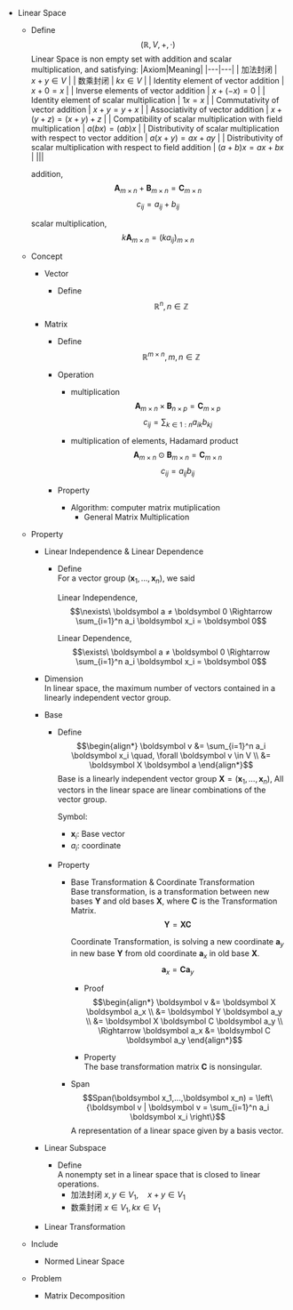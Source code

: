 * Linear Space
  - Define  
    $$(\mathbb R, V, +, \cdot)  \tag{Linear Space}$$ 
    Linear Space is non empty set with addition and scalar multiplication, and satisfying:
    |Axiom|Meaning|
    |---|---|
    | 加法封闭 | $x+y \in V$ |
    | 数乘封闭 | $k x \in V$ |
    | Identity element of vector addition | $x+0=x$ |
    | Inverse elements of vector addition | $x+(-x) = 0$ |
    | Identity element of scalar multiplication | $1x = x$ |
    | Commutativity of vector addition | $x+y = y+x$ |
    | Associativity of vector addition | $x+(y+z) = (x+y) +z$ |
    | Compatibility of scalar multiplication with field multiplication | $a(bx) = (a b)x$ |
    | Distributivity of scalar multiplication with respect to vector addition | $a(x+y) = a x + a y$ |
    | Distributivity of scalar multiplication with respect to field addition | $(a+b)x = ax+bx$ |
    |||

    addition,
    $$\boldsymbol A_{m \times n} + \boldsymbol B_{m \times n} = \boldsymbol C_{m \times n}  \tag{addition}$$
    $$c_{ij} = a_{ij} + b_{ij}$$

    scalar multiplication,
    $$k \boldsymbol A_{m \times n} = (k a_{ij})_{m \times n}  \tag{scalar multiplication}$$

  - Concept
    * Vector
      - Define
        $$\mathbb R^{n}, n \in \mathbb Z$$

    * Matrix 
      - Define
        $$\mathbb R^{m \times n}, m, n \in \mathbb Z$$
        
      - Operation
        - multiplication
          $$\boldsymbol A_{m \times n} \times \boldsymbol B_{n \times p} = \boldsymbol C_{m \times p}$$
          $$c_{ij} = \sum_{k \in 1:n} a_{ik} b_{kj}$$

        - multiplication of elements, Hadamard product
          $$\boldsymbol A_{m \times n} \odot \boldsymbol B_{m \times n} = \boldsymbol C_{m \times n}$$
          $$c_{ij} = a_{ij} b_{ij}$$

      - Property

        - Algorithm: computer matrix mutiplication
          * General Matrix Multiplication

  - Property
    * Linear Independence & Linear Dependence
      - Define  
        For a vector group $(\boldsymbol x_1, ... , \boldsymbol x_n)$, we said  

        Linear Independence,
        $$\nexists\ \boldsymbol a ≠ \boldsymbol 0 \Rightarrow \sum_{i=1}^n a_i \boldsymbol x_i = \boldsymbol 0$$ 

        Linear Dependence,
        $$\exists\ \boldsymbol a ≠ \boldsymbol 0 \Rightarrow \sum_{i=1}^n a_i \boldsymbol x_i = \boldsymbol 0$$ 

    - Dimension  
      In linear space, the maximum number of vectors contained in a linearly independent vector group.

    * Base 
      - Define
        $$\begin{align*}
          \boldsymbol v 
          &= \sum_{i=1}^n a_i \boldsymbol x_i \quad, \forall \boldsymbol v \in V  \\
          &= \boldsymbol X \boldsymbol a
        \end{align*}$$
        Base is a linearly independent vector group $\boldsymbol X = (\boldsymbol x_1, ... , \boldsymbol x_n)$, All vectors in the linear space are linear combinations of the vector group.

        Symbol:
        - $\boldsymbol x_i$: Base vector
        - $a_i$: coordinate

      - Property 
        - Base Transformation & Coordinate Transformation  
          Base transformation, is a transformation between new bases $\boldsymbol Y$ and old bases $\boldsymbol X$, where $\boldsymbol C$ is the Transformation Matrix.
          $$\boldsymbol Y = \boldsymbol X \boldsymbol C$$
          
          Coordinate Transformation, is solving a new coordinate $\boldsymbol a_y$ in new base $\boldsymbol Y$ from old coordinate $\boldsymbol a_x$ in old base $\boldsymbol X$.
          $$\boldsymbol a_x = \boldsymbol C \boldsymbol a_y$$
          
          
          - Proof
            $$\begin{align*}
              \boldsymbol v 
              &= \boldsymbol X \boldsymbol a_x  \\
              &= \boldsymbol Y \boldsymbol a_y  \\ 
              &= \boldsymbol X \boldsymbol C \boldsymbol a_y  \\ 
              \Rightarrow \boldsymbol a_x &= \boldsymbol C \boldsymbol a_y
            \end{align*}$$

          - Property  
            The base transformation matrix $\boldsymbol C$ is nonsingular.

        - Span
          $$Span(\boldsymbol x_1,...,\boldsymbol x_n) = \left\{\boldsymbol v | \boldsymbol v = \sum_{i=1}^n a_i \boldsymbol x_i \right\}$$ 
          A representation of a linear space given by a basis vector.

    * Linear Subspace
      - Define  
        A nonempty set in a linear space that is closed to linear operations.
        - 加法封闭 $x,y\in V_1 ,\quad x+y \in V_1$
        - 数乘封闭 $x \in V_1, k x \in V_1$

    * Linear Transformation

  - Include
    * Normed Linear Space
    
  - Problem
    * Matrix Decomposition